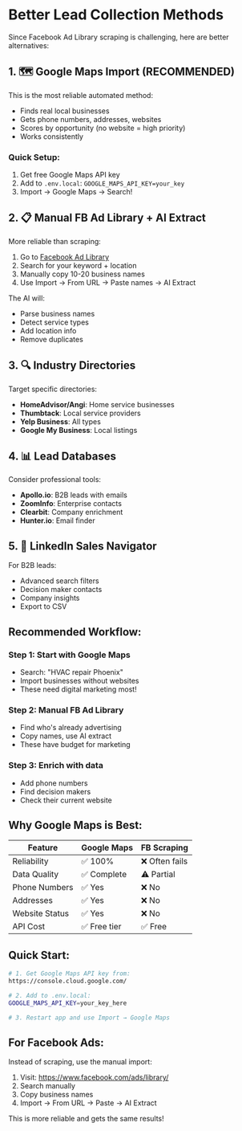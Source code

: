 # Better Lead Collection Methods

Since Facebook Ad Library scraping is challenging, here are better alternatives:

## 1. 🗺️ **Google Maps Import** (RECOMMENDED)
This is the most reliable automated method:
- Finds real local businesses
- Gets phone numbers, addresses, websites
- Scores by opportunity (no website = high priority)
- Works consistently

### Quick Setup:
1. Get free Google Maps API key
2. Add to `.env.local`: `GOOGLE_MAPS_API_KEY=your_key`
3. Import → Google Maps → Search!

## 2. 📋 **Manual FB Ad Library + AI Extract**
More reliable than scraping:
1. Go to [Facebook Ad Library](https://www.facebook.com/ads/library/)
2. Search for your keyword + location
3. Manually copy 10-20 business names
4. Use Import → From URL → Paste names → AI Extract

The AI will:
- Parse business names
- Detect service types
- Add location info
- Remove duplicates

## 3. 🔍 **Industry Directories**
Target specific directories:
- **HomeAdvisor/Angi**: Home service businesses
- **Thumbtack**: Local service providers  
- **Yelp Business**: All types
- **Google My Business**: Local listings

## 4. 📊 **Lead Databases** 
Consider professional tools:
- **Apollo.io**: B2B leads with emails
- **ZoomInfo**: Enterprise contacts
- **Clearbit**: Company enrichment
- **Hunter.io**: Email finder

## 5. 🎯 **LinkedIn Sales Navigator**
For B2B leads:
- Advanced search filters
- Decision maker contacts
- Company insights
- Export to CSV

## Recommended Workflow:

### Step 1: Start with Google Maps
- Search: "HVAC repair Phoenix"
- Import businesses without websites
- These need digital marketing most!

### Step 2: Manual FB Ad Library
- Find who's already advertising
- Copy names, use AI extract
- These have budget for marketing

### Step 3: Enrich with data
- Add phone numbers
- Find decision makers
- Check their current website

## Why Google Maps is Best:

| Feature | Google Maps | FB Scraping |
|---------|------------|-------------|
| Reliability | ✅ 100% | ❌ Often fails |
| Data Quality | ✅ Complete | ⚠️ Partial |
| Phone Numbers | ✅ Yes | ❌ No |
| Addresses | ✅ Yes | ❌ No |
| Website Status | ✅ Yes | ❌ No |
| API Cost | ✅ Free tier | ✅ Free |

## Quick Start:
```bash
# 1. Get Google Maps API key from:
https://console.cloud.google.com/

# 2. Add to .env.local:
GOOGLE_MAPS_API_KEY=your_key_here

# 3. Restart app and use Import → Google Maps
```

## For Facebook Ads:
Instead of scraping, use the manual import:
1. Visit: https://www.facebook.com/ads/library/
2. Search manually
3. Copy business names
4. Import → From URL → Paste → AI Extract

This is more reliable and gets the same results! 